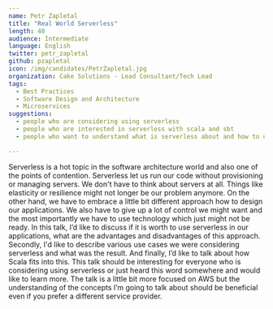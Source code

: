 ```yaml
---
name: Petr Zapletal
title: "Real World Serverless"
length: 40
audience: Intermediate
language: English
twitter: petr_zapletal
github: pzapletal
icon: /img/candidates/PetrZapletal.jpg
organization: Cake Solutions - Lead Consultant/Tech Lead
tags:
  - Best Practices
  - Software Design and Architecture
  - Microservices
suggestions:
  - people who are considering using serverless 
  - people who are interested in serverless with scala and sbt
  - people who want to understand what is serverless about and how to use it

---
```

Serverless is a hot topic in the software architecture world and also one of the points of contention. Serverless let us run our code without provisioning or managing servers. We don't have to think about servers at all. Things like elasticity or resilience might not longer be our problem anymore. On the other hand, we have to embrace a little bit different approach how to design our applications. We also have to give up a lot of control we might want and the most importantly we have to use technology which just might not be ready. In this talk, I’d like to discuss if it is worth to use serverless in our applications, what are the advantages and disadvantages of this approach. Secondly, I'd like to describe various use cases we were considering serverless and what was the result. And finally, I’d like to talk about how Scala fits into this. This talk should be interesting for everyone who is considering using serverless or just heard this word somewhere and would like to learn more. The talk is a little bit more focused on AWS but the understanding of the concepts I’m going to talk about should be beneficial even if you prefer a different service provider.
